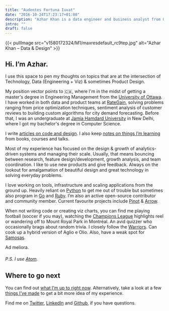 ```yaml
---
title: "Audentes Fortuna Iuvat"
date: "2016-10-24T17:23:17+01:00"
description: "Azhar Khan is a data engineer and business analyst from Ottawa, ON. Read technical articles and notes on design and code."
intro: ""
draft: false
---
```


{{< pullImage src="v1580172324/M1/maxresdefault_rc9tep.jpg" alt="Azhar Khan – Data & Design" >}}


## Hi. I’m Azhar.

I use this space to pen my thoughts on topics that are at the intersection of Technology, Data (Engineering + Viz) & sometimes Product Design.

My position vector points to 🇨🇦, where I'm in the midst of getting a master's degree in Engineering Management from the [University of Ottawa](https://www.uottawa.ca/en). I have worked in both data and product teams at [RateGain](https://rategain.com), solving problems ranging from price optimization techniques, sentiment analysis of customer reviews to building custom algorithms for city demand forecasting. Before that, I was an undergraduate at [Jamia Hamdard University](https://en.wikipedia.org/wiki/Jamia_Hamdard) in New Delhi, where I got my bachelor's degree in Computer Science.

I write [articles on code and design](/articles/). I also keep [notes on things I’m learning](/notes/) from books, courses and talks.

Most of my experience has focused on the design & growth of analytics-driven systems and managing their scale. Usually, that means bouncing between research, feature design/development, growth analysis, and team coordination. I like to use new products and give feedback. Always on the lookout for amalgamation of beautiful design and great technology in solving everyday problems.

I love working on tools, infrastructure and scaling applications from the ground up. Heavily reliant on [Python](https://www.python.org) to get me out of trouble but sometimes also program in [Go](https://golang.org) and [Ruby](https://www.ruby-lang.org). I’m also an active open-source contributor and community member. Current favourite projects include [Pinot](http://pinot.apache.org) & [Arrow](https://arrow.apache.org).

When not writing code or creating viz charts, you can find me playing football (soccer if you may), watching the [Champions League](https://www.uefa.com) highlights reel or wandering off to Mount Royal Park in Montréal. An avid quizzer who occasionally brags about random trivia. I closely follow the [Warriors](https://en.wikipedia.org/wiki/Golden_State_Warriors). Can cook up a hybrid version of Aglio e Olio. Also, have a weak spot for [Samosas](https://en.wikipedia.org/wiki/Samosa). 

Ad meliora.

###### P.S. I use [Atom](https://atom.io).

## Where to go next

You can find out [what I'm up to right now](/now/). Alternatively, take a look at a few [things I’ve made](/things/) to get a bit more idea of my experience.

Find me on [Twitter](https://twitter.com/AzharCan), [LinkedIn](https://www.linkedin.com/in/azhar93/) and [Github](https://github.com/XOR97), if you have questions.